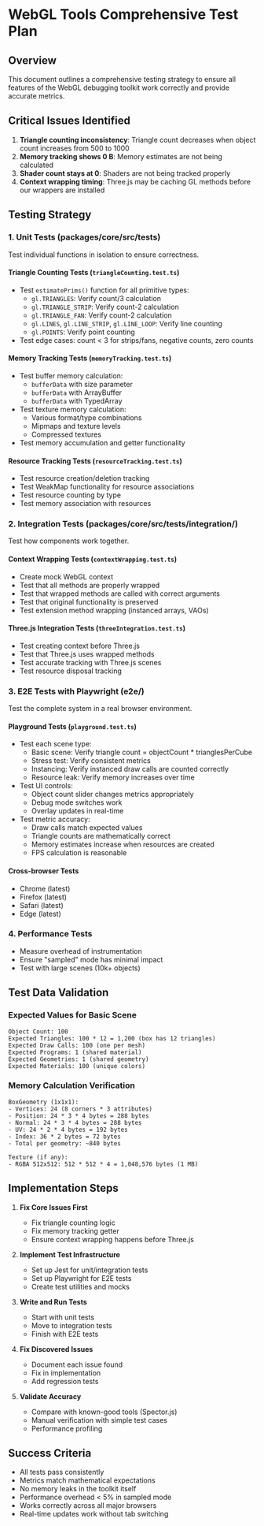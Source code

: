 # WebGL Tools Comprehensive Test Plan

## Overview
This document outlines a comprehensive testing strategy to ensure all features of the WebGL debugging toolkit work correctly and provide accurate metrics.

## Critical Issues Identified
1. **Triangle counting inconsistency**: Triangle count decreases when object count increases from 500 to 1000
2. **Memory tracking shows 0 B**: Memory estimates are not being calculated
3. **Shader count stays at 0**: Shaders are not being tracked properly
4. **Context wrapping timing**: Three.js may be caching GL methods before our wrappers are installed

## Testing Strategy

### 1. Unit Tests (packages/core/src/__tests__)
Test individual functions in isolation to ensure correctness.

#### Triangle Counting Tests (`triangleCounting.test.ts`)
- Test `estimatePrims()` function for all primitive types:
  - `gl.TRIANGLES`: Verify count/3 calculation
  - `gl.TRIANGLE_STRIP`: Verify count-2 calculation
  - `gl.TRIANGLE_FAN`: Verify count-2 calculation
  - `gl.LINES`, `gl.LINE_STRIP`, `gl.LINE_LOOP`: Verify line counting
  - `gl.POINTS`: Verify point counting
- Test edge cases: count < 3 for strips/fans, negative counts, zero counts

#### Memory Tracking Tests (`memoryTracking.test.ts`)
- Test buffer memory calculation:
  - `bufferData` with size parameter
  - `bufferData` with ArrayBuffer
  - `bufferData` with TypedArray
- Test texture memory calculation:
  - Various format/type combinations
  - Mipmaps and texture levels
  - Compressed textures
- Test memory accumulation and getter functionality

#### Resource Tracking Tests (`resourceTracking.test.ts`)
- Test resource creation/deletion tracking
- Test WeakMap functionality for resource associations
- Test resource counting by type
- Test memory association with resources

### 2. Integration Tests (packages/core/src/__tests__/integration/)
Test how components work together.

#### Context Wrapping Tests (`contextWrapping.test.ts`)
- Create mock WebGL context
- Test that all methods are properly wrapped
- Test that wrapped methods are called with correct arguments
- Test that original functionality is preserved
- Test extension method wrapping (instanced arrays, VAOs)

#### Three.js Integration Tests (`threeIntegration.test.ts`)
- Test creating context before Three.js
- Test that Three.js uses wrapped methods
- Test accurate tracking with Three.js scenes
- Test resource disposal tracking

### 3. E2E Tests with Playwright (e2e/)
Test the complete system in a real browser environment.

#### Playground Tests (`playground.test.ts`)
- Test each scene type:
  - Basic scene: Verify triangle count = objectCount * trianglesPerCube
  - Stress test: Verify consistent metrics
  - Instancing: Verify instanced draw calls are counted correctly
  - Resource leak: Verify memory increases over time
- Test UI controls:
  - Object count slider changes metrics appropriately
  - Debug mode switches work
  - Overlay updates in real-time
- Test metric accuracy:
  - Draw calls match expected values
  - Triangle counts are mathematically correct
  - Memory estimates increase when resources are created
  - FPS calculation is reasonable

#### Cross-browser Tests
- Chrome (latest)
- Firefox (latest)
- Safari (latest)
- Edge (latest)

### 4. Performance Tests
- Measure overhead of instrumentation
- Ensure "sampled" mode has minimal impact
- Test with large scenes (10k+ objects)

## Test Data Validation

### Expected Values for Basic Scene
```
Object Count: 100
Expected Triangles: 100 * 12 = 1,200 (box has 12 triangles)
Expected Draw Calls: 100 (one per mesh)
Expected Programs: 1 (shared material)
Expected Geometries: 1 (shared geometry)
Expected Materials: 100 (unique colors)
```

### Memory Calculation Verification
```
BoxGeometry (1x1x1):
- Vertices: 24 (8 corners * 3 attributes)
- Position: 24 * 3 * 4 bytes = 288 bytes
- Normal: 24 * 3 * 4 bytes = 288 bytes
- UV: 24 * 2 * 4 bytes = 192 bytes
- Index: 36 * 2 bytes = 72 bytes
- Total per geometry: ~840 bytes

Texture (if any):
- RGBA 512x512: 512 * 512 * 4 = 1,048,576 bytes (1 MB)
```

## Implementation Steps

1. **Fix Core Issues First**
   - Fix triangle counting logic
   - Fix memory tracking getter
   - Ensure context wrapping happens before Three.js

2. **Implement Test Infrastructure**
   - Set up Jest for unit/integration tests
   - Set up Playwright for E2E tests
   - Create test utilities and mocks

3. **Write and Run Tests**
   - Start with unit tests
   - Move to integration tests
   - Finish with E2E tests

4. **Fix Discovered Issues**
   - Document each issue found
   - Fix in implementation
   - Add regression tests

5. **Validate Accuracy**
   - Compare with known-good tools (Spector.js)
   - Manual verification with simple test cases
   - Performance profiling

## Success Criteria
- All tests pass consistently
- Metrics match mathematical expectations
- No memory leaks in the toolkit itself
- Performance overhead < 5% in sampled mode
- Works correctly across all major browsers
- Real-time updates work without tab switching
